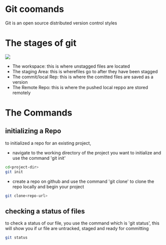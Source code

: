 # Git coomands
Git is an open source distributed version control styles
# The stages of git
![](https://miro.medium.com/v2/resize:fit:500/1*9hNsHV22lsi03i9Ah92KmQ.png)
- The workspace: this is where unstagged files are located
- The staging Area: this is wherefiles go to after they have been stagged
- The commit/local Rep: this is where the comitted files are saved as a version 
- The Remote Repo: this is where the pushed local reppo are stored remotely

# The Commands
## initializing a Repo
to initialized a repo for an existing project,
- navigate to the working directory of the project you want to initialize and use the command 'git init'
```sh
cd<project-dir>
git init
```
- create a repo on github and use the command 'git clone' to clone the repo locally and begin your project
```sh
git clone<repo-url>
```

## checking a status of files
to check a status of our file, you use the command which is 'git status', this will show you if ur file are untracked, staged and ready for committing
```sh
git status
```  
